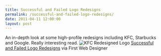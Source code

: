 ```yaml
---
title: Successful and Failed Logo Redesigns
permalink: /successful-and-failed-logo-redesigns/
date: 2011-04-11 12:00:00
layout: post
---
```


An in-depth look at some high-profile redesigns including KFC, Starbucks and Google. Really interesting read. ![KFC Redesigned Logo](http://therobb.com/wp-content/uploads/2011-04-kfclogo.png) [Successful and Failed Logo Redesigns](http://www.1stwebdesigner.com/inspiration/successful-failed-logo-transformation/) via First Web Designer